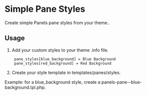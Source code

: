 Simple Pane Styles
===
Create simple Panels pane styles from your theme..

## Usage

1. Add your custom styles to your theme .info file.

        pane_styles[blue_background] = Blue Background
        pane_styles[red_background] = Red Background

2. Create your style template in templates/panes/styles.

Example: for a blue_background style, create a panels-pane--blue-background.tpl.php.
